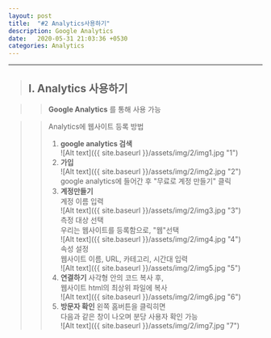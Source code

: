 ```yaml
---
layout: post
title:  "#2 Analytics사용하기"
description: Google Analytics
date:   2020-05-31 21:03:36 +0530
categories: Analytics
---
```


* * * 

> ## I. Analytics 사용하기   
   
>   > **Google Analytics** 를 통해 사용 가능   
   
>   > Analytics에 웹사이트 등록 방법   
>   > 1. **google analytics 검색**   
![Alt text]({{ site.baseurl }}/assets/img/2/img1.jpg "1")   
>   > 2. **가입**   
![Alt text]({{ site.baseurl }}/assets/img/2/img2.jpg "2")   
google analytics에 들어간 후 "무료로 계정 만들기" 클릭   
>   > 3. **계정만들기**   
계정 이름 입력   
![Alt text]({{ site.baseurl }}/assets/img/2/img3.jpg "3")   
측정 대상 선택   
우리는 웹사이트를 등록함으로, "웹"선택   
![Alt text]({{ site.baseurl }}/assets/img/2/img4.jpg "4")   
속성 설정    
웹사이트 이름, URL, 카테고리, 시간대 입력   
![Alt text]({{ site.baseurl }}/assets/img/2/img5.jpg "5")  
>   > 4. **연결하기**
사각형 안의 코드 복사 후,   
웹사이트 html의 최상위 파일에 복사   
![Alt text]({{ site.baseurl }}/assets/img/2/img6.jpg "6")  
>   > 5. **방문자 확인**
왼쪽 홈버튼을 클릭히면   
다음과 같은 창이 나오며 분당 사용자 확인 가능   
![Alt text]({{ site.baseurl }}/assets/img/2/img7.jpg "7")   